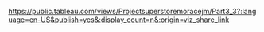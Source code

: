 https://public.tableau.com/views/Projectsuperstoremoracejm/Part3_3?:language=en-US&publish=yes&:display_count=n&:origin=viz_share_link

